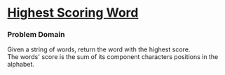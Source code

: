 # [Highest Scoring Word](https://www.codewars.com/kata/highest-scoring-word)

### Problem Domain
Given a string of words, return the word with the highest score.  
The words' score is the sum of its component characters positions in the alphabet.